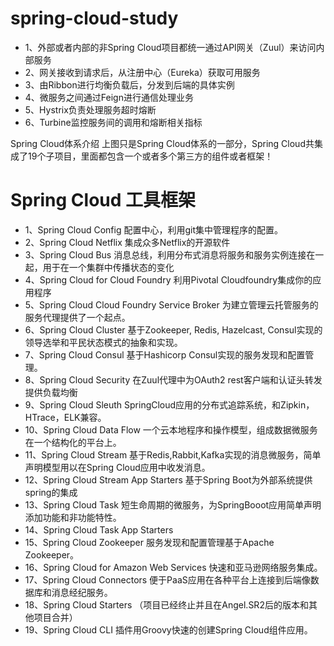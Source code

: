 # spring-cloud-study

* 1、外部或者内部的非Spring Cloud项目都统一通过API网关（Zuul）来访问内部服务
* 2、网关接收到请求后，从注册中心（Eureka）获取可用服务
* 3、由Ribbon进行均衡负载后，分发到后端的具体实例
* 4、微服务之间通过Feign进行通信处理业务
* 5、Hystrix负责处理服务超时熔断
* 6、Turbine监控服务间的调用和熔断相关指标

Spring Cloud体系介绍
上图只是Spring Cloud体系的一部分，Spring Cloud共集成了19个子项目，里面都包含一个或者多个第三方的组件或者框架！

# Spring Cloud 工具框架

* 1、Spring Cloud Config 配置中心，利用git集中管理程序的配置。 
* 2、Spring Cloud Netflix 集成众多Netflix的开源软件
* 3、Spring Cloud Bus 消息总线，利用分布式消息将服务和服务实例连接在一起，用于在一个集群中传播状态的变化 
* 4、Spring Cloud for Cloud Foundry 利用Pivotal Cloudfoundry集成你的应用程序
* 5、Spring Cloud Cloud Foundry Service Broker 为建立管理云托管服务的服务代理提供了一个起点。
* 6、Spring Cloud Cluster 基于Zookeeper, Redis, Hazelcast, Consul实现的领导选举和平民状态模式的抽象和实现。
* 7、Spring Cloud Consul 基于Hashicorp Consul实现的服务发现和配置管理。
* 8、Spring Cloud Security 在Zuul代理中为OAuth2 rest客户端和认证头转发提供负载均衡
* 9、Spring Cloud Sleuth SpringCloud应用的分布式追踪系统，和Zipkin，HTrace，ELK兼容。
* 10、Spring Cloud Data Flow 一个云本地程序和操作模型，组成数据微服务在一个结构化的平台上。
* 11、Spring Cloud Stream 基于Redis,Rabbit,Kafka实现的消息微服务，简单声明模型用以在Spring Cloud应用中收发消息。
* 12、Spring Cloud Stream App Starters 基于Spring Boot为外部系统提供spring的集成
* 13、Spring Cloud Task 短生命周期的微服务，为SpringBooot应用简单声明添加功能和非功能特性。
* 14、Spring Cloud Task App Starters
* 15、Spring Cloud Zookeeper 服务发现和配置管理基于Apache Zookeeper。
* 16、Spring Cloud for Amazon Web Services 快速和亚马逊网络服务集成。
* 17、Spring Cloud Connectors 便于PaaS应用在各种平台上连接到后端像数据库和消息经纪服务。
* 18、Spring Cloud Starters （项目已经终止并且在Angel.SR2后的版本和其他项目合并）
* 19、Spring Cloud CLI 插件用Groovy快速的创建Spring Cloud组件应用。
